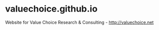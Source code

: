 # valuechoice.github.io
Website for Value Choice Research &amp; Consulting - http://valuechoice.net
